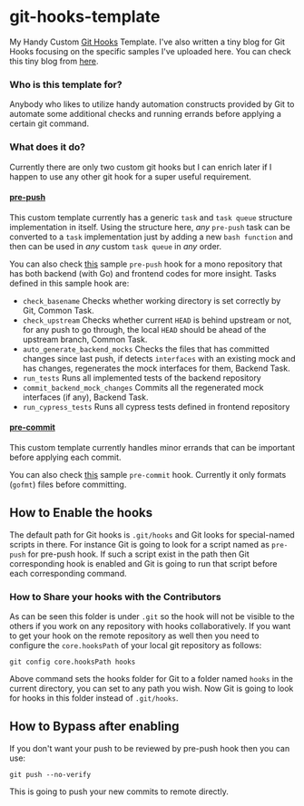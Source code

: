 # git-hooks-template
My Handy Custom [Git Hooks](https://git-scm.com/book/en/v2/Customizing-Git-Git-Hooks) Template. I've also written a tiny blog for Git Hooks focusing on the specific samples I've uploaded here. You can check this tiny blog from [here](https://medium.com/picus-security-engineering/development-with-git-hooks-18be38cc4780).

### Who is this template for?
Anybody who likes to utilize handy automation constructs provided by Git to automate some additional checks and running errands before applying a certain git command.

### What does it do?
Currently there are only two custom git hooks but I can enrich later if I happen to use any other git hook for a super useful requirement.

#### [pre-push](https://github.com/ysyesilyurt/git-hooks-template/blob/main/hooks/pre-push)
This custom template currently has a generic `task` and `task queue` structure implementation in itself. Using the structure here, _any_ `pre-push` task can be converted to a `task` implementation just by adding a new `bash function` and then can be used in _any_ custom `task queue` in _any_ order.

You can also check [this](https://github.com/ysyesilyurt/git-hooks-template/blob/main/go-git-hooks-sample/hooks/pre-push) sample `pre-push` hook for a mono repository that has both backend (with Go) and frontend codes for more insight. Tasks defined in this sample hook are:
* `check_basename` Checks whether working directory is set correctly by Git, Common Task.
* `check_upstream` Checks whether current `HEAD` is behind upstream or not, for any push to go through, the local `HEAD` should be ahead of the upstream branch, Common Task.
* `auto_generate_backend_mocks` Checks the files that has committed changes since last push, if detects `interfaces` with an existing mock and has changes, regenerates the mock interfaces for them, Backend Task.
* `run_tests` Runs all implemented tests of the backend repository
* `commit_backend_mock_changes` Commits all the regenerated mock interfaces (if any), Backend Task.
* `run_cypress_tests` Runs all cypress tests defined in frontend repository

#### [pre-commit](https://github.com/ysyesilyurt/git-hooks-template/blob/main/hooks/pre-commit)
This custom template currently handles minor errands that can be important before applying each commit.

You can also check [this](https://github.com/ysyesilyurt/git-hooks-template/blob/main/go-git-hooks-sample/hooks/pre-commit) sample `pre-commit` hook. Currently it only formats (`gofmt`) files before committing.

## How to Enable the hooks
The default path for Git hooks is `.git/hooks` and Git looks for special-named scripts in there. For instance Git is going to look for a script named as `pre-push` for pre-push hook.
If such a script exist in the path then Git corresponding hook is enabled and Git is going to run that script before each corresponding command.

### How to Share your hooks with the Contributors
As can be seen this folder is under `.git` so the hook will not be visible to the others if you work on any repository with hooks collaboratively. If you want to get your hook on the remote repository as well then you need to configure the `core.hooksPath` of your local git repository as follows:

```
git config core.hooksPath hooks
```
Above command sets the hooks folder for Git to a folder named `hooks` in the current directory, you can set to any path you wish. Now Git is going to look for hooks in this folder instead of `.git/hooks`.

## How to Bypass after enabling
If you don't want your push to be reviewed by pre-push hook then you can use:

```git push --no-verify```

This is going to push your new commits to remote directly.

